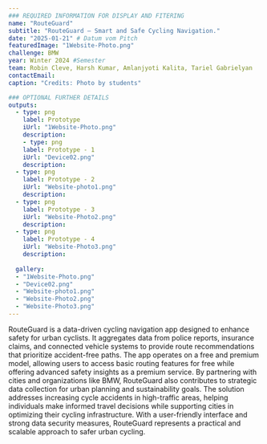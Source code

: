 ```yaml
---
### REQUIRED INFORMATION FOR DISPLAY AND FITERING
name: "RouteGuard"
subtitle: "RouteGuard – Smart and Safe Cycling Navigation."
date: "2025-01-21" # Datum vom Pitch
featuredImage: "1Website-Photo.png"
challenge: BMW
year: Winter 2024 #Semester
team: Robin Cleve, Harsh Kumar, Amlanjyoti Kalita, Tariel Gabrielyan
contactEmail: 
caption: "Credits: Photo by students"

### OPTIONAL FURTHER DETAILS
outputs:
  - type: png
    label: Prototype
    iUrl: "1Website-Photo.png"
    description:
    - type: png
    label: Prototype - 1
    iUrl: "Device02.png"
    description:
  - type: png
    label: Prototype - 2
    iUrl: "Website-photo1.png"
    description:
  - type: png
    label: Prototype - 3
    iUrl: "Website-Photo2.png"
    description:
  - type: png
    label: Prototype - 4
    iUrl: "Website-Photo3.png"
    description:
   
  gallery:
  - "1Website-Photo.png"
  - "Device02.png"
  - "Website-photo1.png"
  - "Website-Photo2.png"
  - "Website-Photo3.png"
---
```


RouteGuard is a data-driven cycling navigation app designed to enhance safety for urban cyclists. It aggregates data from police reports, insurance claims, and connected vehicle systems to provide route recommendations that prioritize accident-free paths. The app operates on a free and premium model, allowing users to access basic routing features for free while offering advanced safety insights as a premium service. By partnering with cities and organizations like BMW, RouteGuard also contributes to strategic data collection for urban planning and sustainability goals. The solution addresses increasing cycle accidents in high-traffic areas, helping individuals make informed travel decisions while supporting cities in optimizing their cycling infrastructure. With a user-friendly interface and strong data security measures, RouteGuard represents a practical and scalable approach to safer urban cycling.


